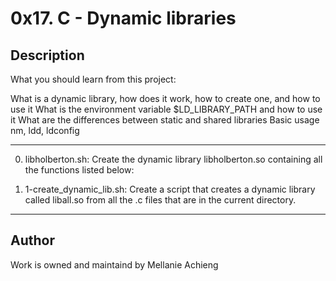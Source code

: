 # 0x17. C - Dynamic libraries

## Description
What you should learn from this project:

What is a dynamic library, how does it work, how to create one, and how to use it
What is the environment variable $LD_LIBRARY_PATH and how to use it
What are the differences between static and shared libraries
Basic usage nm, ldd, ldconfig

---

0. libholberton.sh: Create the dynamic library libholberton.so containing all the functions listed below:


1. 1-create_dynamic_lib.sh: Create a script that creates a dynamic library called liball.so from all the .c files that are in the current directory.


---

## Author
Work is owned and maintaind by Mellanie Achieng
